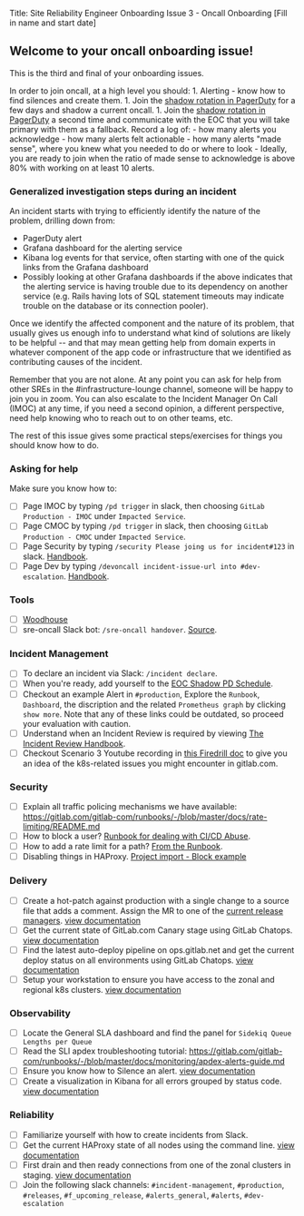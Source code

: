 <!--
  This issue supplements SRE onboarding for tasks that are specific to starting an oncall shift. It is recommended that you create this issue and ensure you are familiar with these items on a regular basis.
  This checklist is separate from the SRE onboarding issue because the systems we provision and tooling we support evolves over time. Where SRE onboarding covers everything you should *know*, this issue should over everything you should be able to *do* before going oncall.

  If you are already familiar with the item listed, you should feel free to check it without going through the exercise.
-->
Title: Site Reliability Engineer Onboarding Issue 3 - Oncall Onboarding
[Fill in name and start date]

## Welcome to your oncall onboarding issue!

This is the third and final of your onboarding issues.

In order to join oncall, at a high level you should:
    1. Alerting - know how to find silences and create them.
    1. Join the [shadow rotation in PagerDuty](https://gitlab.pagerduty.com/schedules#PZEBYO0) for a few days and shadow a current oncall.
    1. Join the [shadow rotation in PagerDuty](https://gitlab.pagerduty.com/schedules#PZEBYO0) a second time and communicate with the EOC that you will take primary with them as a fallback. Record a log of:
      - how many alerts you acknowledge
      - how many alerts felt actionable
      - how many alerts "made sense", where you knew what you needed to do or where to look
      - Ideally, you are ready to join when the ratio of made sense to acknowledge is above 80% with working on at least 10 alerts.


### Generalized investigation steps during an incident

An incident starts with trying to efficiently identify the nature of the problem, drilling down from:

- PagerDuty alert
- Grafana dashboard for the alerting service
- Kibana log events for that service, often starting with one of the quick links from the Grafana dashboard
- Possibly looking at other Grafana dashboards if the above indicates that the alerting service is having trouble due to its dependency on another service (e.g. Rails having lots of SQL statement timeouts may indicate trouble on the database or its connection pooler).

Once we identify the affected component and the nature of its problem, that usually gives us enough info to understand what kind of solutions are likely to be helpful -- and that may mean getting help from domain experts in whatever component of the app code or infrastructure that we identified as contributing causes of the incident.

Remember that you are not alone. At any point you can ask for help from other SREs in the #infrastructure-lounge channel, someone will be happy to join you in zoom. You can also escalate to the Incident Manager On Call (IMOC) at any time, if you need a second opinion, a different perspective, need help knowing who to reach out to on other teams, etc.

The rest of this issue gives some practical steps/exercises for things you should know how to do.


### Asking for help

Make sure you know how to:
- [ ] Page IMOC by typing `/pd trigger` in slack, then choosing `GitLab Production - IMOC` under `Impacted Service`.
- [ ] Page CMOC by typing `/pd trigger` in slack, then choosing `GitLab Production - CMOC` under `Impacted Service`.
- [ ] Page Security by typing `/security Please joing us for incident#123` in slack. [Handbook](https://about.gitlab.com/handbook/engineering/security/#engaging-the-security-on-call).
- [ ] Page Dev by typing `/devoncall incident-issue-url into #dev-escalation`. [Handbook](https://about.gitlab.com/handbook/engineering/development/processes/Infra-Dev-Escalation/process.html#weekdays).

### Tools

- [ ] [Woodhouse](https://gitlab.com/gitlab-com/gl-infra/woodhouse/)
- [ ] sre-oncall Slack bot: `/sre-oncall handover`. [Source](https://about.gitlab.com/handbook/engineering/infrastructure/team/reliability/on-call-handover/).

### Incident Management

- [ ] To declare an incident via Slack: `/incident declare`.
- [ ] When you're ready, add yourself to the [EOC Shadow PD Schedule](https://gitlab.pagerduty.com/schedules#PZEBYO0).
- [ ] Checkout an example Alert in `#production`, Explore the `Runbook`, `Dashboard`, the discription and the related `Prometheus graph` by clicking `show more`. Note that any of these links could be outdated, so proceed your evaluation with caution.
- [ ] Understand when an Incident Review is required by viewing [The Incident Review Handbook](https://about.gitlab.com/handbook/engineering/infrastructure/incident-review/#incident-review).
- [ ] Checkout Scenario 3 Youtube recording in [this Firedrill doc](https://docs.google.com/document/d/1uZHz1w3NC6yhSPpuWiUftoz2pIaMtnXhKGvn4O3Fe1U/edit#heading=h.o4psext022tb) to give you an idea of the k8s-related issues you might encounter in gitlab.com.

### Security

- [ ] Explain all traffic policing mechanisms we have available: https://gitlab.com/gitlab-com/runbooks/-/blob/master/docs/rate-limiting/README.md
- [ ] How to block a user? [Runbook for dealing with CI/CD Abuse](https://gitlab.com/gitlab-com/runbooks/-/blob/master/docs/ci-runners/ci-apdex-violating-slo.md#abuse).
- [ ] How to add a rate limit for a path? [From the Runbook](https://gitlab.com/gitlab-com/runbooks/-/blob/master/docs/rate-limiting/README.md#how-tos).
- [ ] Disabling things in HAProxy. [Project import - Block example](https://gitlab.com/gitlab-com/runbooks/-/blob/master/docs/frontend/block-things-in-haproxy.md#block-project-imports-using-blacklist)

### Delivery

- [ ] Create a hot-patch against production with a single change to a source file that adds a comment. Assign the MR to one of the [current release managers](https://about.gitlab.com/community/release-managers/). [view documentation](https://gitlab.com/gitlab-org/release/docs/-/blob/master/general/deploy/post-deployment-patches.md)
- [ ] Get the current state of GitLab.com Canary stage using GitLab Chatops.  [view documentation](https://gitlab.com/gitlab-org/release/docs/-/blob/master/general/deploy/canary.md)
- [ ] Find the latest auto-deploy pipeline on ops.gitlab.net and get the current deploy status on all environments using GitLab Chatops. [view documentation](https://gitlab.com/gitlab-org/release/docs/-/blob/master/general/deploy/auto-deploy.md)
- [ ] Setup your workstation to ensure you have access to the zonal and regional k8s clusters. [view documentation](https://gitlab.com/gitlab-com/runbooks/-/blob/master/docs/kube/k8s-oncall-setup.md)

### Observability

- [ ] Locate the General SLA dashboard and find the panel for `Sidekiq Queue Lengths per Queue`
- [ ] Read the SLI apdex troubleshooting tutorial: https://gitlab.com/gitlab-com/runbooks/-/blob/master/docs/monitoring/apdex-alerts-guide.md
- [ ] Ensure you know how to Silence an alert. [view documentation](https://gitlab.com/gitlab-com/runbooks/-/blob/master/docs/monitoring/alerts_manual.md)
- [ ] Create a visualization in Kibana for all errors grouped by status code.  [view documentation](https://gitlab.com/gitlab-com/runbooks/-/blob/master/docs/elastic/kibana.md)

### Reliability

- [ ] Familiarize yourself with how to create incidents from Slack.
- [ ] Get the current HAProxy state of all nodes using the command line. [view documentation](https://gitlab.com/gitlab-com/runbooks/-/blob/master/docs/frontend/haproxy.md)
- [ ] First drain and then ready connections from one of the zonal clusters in staging. [view documentation](https://gitlab.com/gitlab-com/runbooks/-/blob/master/docs/frontend/haproxy.md#set-server-state)
- [ ] Join the following slack channels: `#incident-management`, `#production`, `#releases`, `#f_upcoming_release`, `#alerts_general`, `#alerts`, `#dev-escalation`
